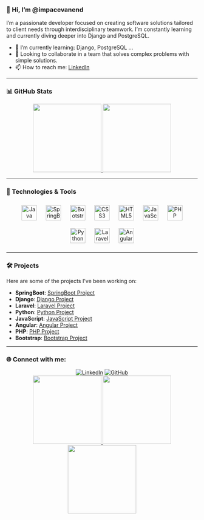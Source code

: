 ### 👋 Hi, I’m @impacevanend

I’m a passionate developer focused on creating software solutions tailored to client needs through interdisciplinary teamwork. I’m constantly learning and currently diving deeper into Django and PostgreSQL.

- 🌱 I’m currently learning: Django, PostgreSQL ...
- 💞️ Looking to collaborate in a team that solves complex problems with simple solutions.
- 📫 How to reach me: [LinkedIn](https://www.linkedin.com/in/jose-luis-bravo-carrillo-desarrollador-fullstack/)

---

### 📊 GitHub Stats

<div align="center">
  <a href="https://github.com/impacevanend">
    <img height="180em" src="https://github-readme-stats.vercel.app/api?username=impacevanend&show_icons=true&theme=onedark&include_all_commits=true&count_private=true"/>
    <img height="180em" src="https://github-readme-stats.vercel.app/api/top-langs/?username=impacevanend&layout=compact&langs_count=7&theme=onedark"/>
  </a>
</div>

---

### 🔧 Technologies & Tools

<div align="center">
  <img src="https://cdn.jsdelivr.net/gh/devicons/devicon/icons/java/java-original.svg" alt="Java" width="40px" style="margin: 10px; transition: transform 0.2s;"/>
  <img src="https://cdn.jsdelivr.net/gh/devicons/devicon/icons/spring/spring-original.svg" alt="SpringBoot" width="40px" style="margin: 10px; transition: transform 0.2s;"/>
  <img src="https://cdn.jsdelivr.net/gh/devicons/devicon/icons/bootstrap/bootstrap-original.svg" alt="Bootstrap" width="40px" style="margin: 10px; transition: transform 0.2s;"/>
  <img src="https://cdn.jsdelivr.net/gh/devicons/devicon/icons/css3/css3-original.svg" alt="CSS3" width="40px" style="margin: 10px; transition: transform 0.2s;"/>
  <img src="https://cdn.jsdelivr.net/gh/devicons/devicon/icons/html5/html5-original.svg" alt="HTML5" width="40px" style="margin: 10px; transition: transform 0.2s;"/>
  <img src="https://cdn.jsdelivr.net/gh/devicons/devicon/icons/javascript/javascript-original.svg" alt="JavaScript" width="40px" style="margin: 10px; transition: transform 0.2s;"/>
  <img src="https://cdn.jsdelivr.net/gh/devicons/devicon/icons/php/php-original.svg" alt="PHP" width="40px" style="margin: 10px; transition: transform 0.2s;"/>
  <img src="https://cdn.jsdelivr.net/gh/devicons/devicon/icons/python/python-original.svg" alt="Python" width="40px" style="margin: 10px; transition: transform 0.2s;"/>
  <img src="https://cdn.jsdelivr.net/gh/devicons/devicon/icons/laravel/laravel-original.svg" alt="Laravel" width="40px" style="margin: 10px; transition: transform 0.2s;"/>
  <img src="https://cdn.jsdelivr.net/gh/devicons/devicon/icons/angularjs/angularjs-original.svg" alt="Angular" width="40px" style="margin: 10px; transition: transform 0.2s;"/>
</div>

---

### 🛠️ Projects

Here are some of the projects I've been working on:
- **SpringBoot**: [SpringBoot Project](https://github.com/impacevanend/SpringMicroservice)
- **Django**: [Django Project](https://github.com/impacevanend/dint)
- **Laravel**: [Laravel Project](https://github.com/impacevanend/proyectoLarable)
- **Python**: [Python Project](https://github.com/impacevanend/ascii-maze-runner)
- **JavaScript**: [JavaScript Project](https://github.com/impacevanend/fullpSF)
- **Angular**: [Angular Project](https://github.com/impacevanend/fullpSFt)
- **PHP**: [PHP Project](https://github.com/impacevanend/MORITASTORE)
- **Bootstrap**: [Bootstrap Project](https://github.com/impacevanend/MORITASTORE)

---

### 🌐 Connect with me:

<div align="center">
  <a href="https://www.linkedin.com/in/jose-luis-bravo-carrillo-desarrollador-fullstack/"><img src="https://img.shields.io/badge/LinkedIn-blue?style=flat&logo=linkedin&labelColor=blue" alt="LinkedIn"></a>
  <a href="https://github.com/impacevanend/impacevanend/blob/main/README.md"><img src="https://img.shields.io/badge/GitHub-black?style=flat&logo=github&labelColor=black" alt="GitHub"></a>
</div>

<div align="center">
  <a href="https://github.com/impacevanend">
    <img height="180em" src="https://github-profile-summary-cards.vercel.app/api/cards/profile-details?username=impacevanend&theme=github_dark" />
    <img height="180em" src="https://github-profile-summary-cards.vercel.app/api/cards/stats?username=impacevanend&theme=github_dark" />
    <img height="180em" src="https://github-profile-summary-cards.vercel.app/api/cards/productive-time?username=impacevanend&theme=github_dark" />
  </a>
</div>
